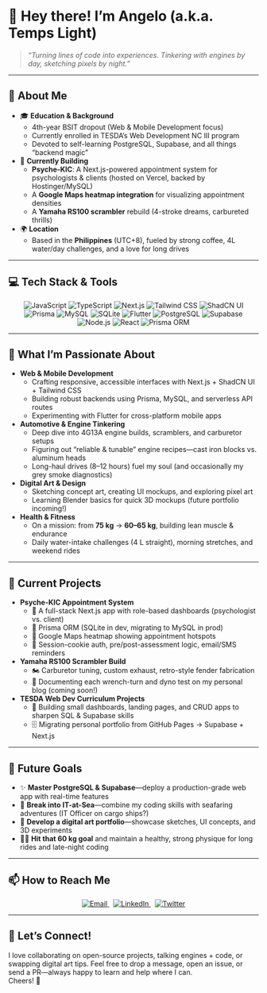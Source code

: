 <!--
**TempsLight/TempsLight** is a ✨ special ✨ repository because its README appears on your GitHub profile.
-->

# 👋 Hey there! I’m Angelo (a.k.a. Temps Light)

> _“Turning lines of code into experiences. Tinkering with engines by day, sketching pixels by night.”_

---

## 🌱 About Me

- 🎓 **Education & Background**  
  - 4th-year BSIT dropout (Web & Mobile Development focus)  
  - Currently enrolled in TESDA’s Web Development NC III program  
  - Devoted to self-learning PostgreSQL, Supabase, and all things “backend magic”  
- 🔭 **Currently Building**  
  - **Psyche-KIC**: A Next.js-powered appointment system for psychologists & clients (hosted on Vercel, backed by Hostinger/MySQL)  
  - A **Google Maps heatmap integration** for visualizing appointment densities  
  - A **Yamaha RS100 scrambler** rebuild (4-stroke dreams, carbureted thrills)  
- 🌍 **Location**  
  - Based in the **Philippines** (UTC+8), fueled by strong coffee, 4L water/day challenges, and a love for long drives  

---

## 💻 Tech Stack & Tools

<div align="center">
  <img src="https://img.shields.io/badge/JavaScript-yellow?logo=javascript&logoColor=black" alt="JavaScript" />  
  <img src="https://img.shields.io/badge/TypeScript-blue?logo=typescript&logoColor=white" alt="TypeScript" />  
  <img src="https://img.shields.io/badge/Next.js-black?logo=next.js&logoColor=white" alt="Next.js" />  
  <img src="https://img.shields.io/badge/Tailwind_CSS-teal?logo=tailwind-css&logoColor=white" alt="Tailwind CSS" />  
  <img src="https://img.shields.io/badge/ShadCN_UI-gray?logo=react&logoColor=white" alt="ShadCN UI" />  
  <img src="https://img.shields.io/badge/Prisma-blue?logo=prisma&logoColor=white" alt="Prisma" />  
  <img src="https://img.shields.io/badge/MySQL-blue?logo=mysql&logoColor=white" alt="MySQL" />  
  <img src="https://img.shields.io/badge/SQLite-dark?logo=sqlite&logoColor=white" alt="SQLite" />  
  <img src="https://img.shields.io/badge/Flutter-blue?logo=flutter&logoColor=white" alt="Flutter" />  
  <img src="https://img.shields.io/badge/PostgreSQL-blue?logo=postgresql&logoColor=white" alt="PostgreSQL" />  
  <img src="https://img.shields.io/badge/Supabase-blue?logo=supabase&logoColor=white" alt="Supabase" />  
  <img src="https://img.shields.io/badge/Node.js-green?logo=node.js&logoColor=white" alt="Node.js" />  
  <img src="https://img.shields.io/badge/React-blue?logo=react&logoColor=white" alt="React" />  
  <img src="https://img.shields.io/badge/Prisma_ORM-blue?logo=prisma&logoColor=white" alt="Prisma ORM" />  
</div>

---

## 🚀 What I’m Passionate About

- **Web & Mobile Development**  
  - Crafting responsive, accessible interfaces with Next.js + ShadCN UI + Tailwind CSS  
  - Building robust backends using Prisma, MySQL, and serverless API routes  
  - Experimenting with Flutter for cross-platform mobile apps  
- **Automotive & Engine Tinkering**  
  - Deep dive into 4G13A engine builds, scramblers, and carburetor setups  
  - Figuring out “reliable & tunable” engine recipes—cast iron blocks vs. aluminum heads  
  - Long-haul drives (8–12 hours) fuel my soul (and occasionally my grey smoke diagnostics)  
- **Digital Art & Design**  
  - Sketching concept art, creating UI mockups, and exploring pixel art  
  - Learning Blender basics for quick 3D mockups (future portfolio incoming!)  
- **Health & Fitness**  
  - On a mission: from **75 kg** → **60–65 kg**, building lean muscle & endurance  
  - Daily water-intake challenges (4 L straight), morning stretches, and weekend rides  

---

## 🔭 Current Projects

- **Psyche-KIC Appointment System**  
  - 📌 A full-stack Next.js app with role-based dashboards (psychologist vs. client)  
  - 📌 Prisma ORM (SQLite in dev, migrating to MySQL in prod)  
  - 📌 Google Maps heatmap showing appointment hotspots  
  - 📌 Session-cookie auth, pre/post-assessment logic, email/SMS reminders  
- **Yamaha RS100 Scrambler Build**  
  - 🏍️ Carburetor tuning, custom exhaust, retro-style fender fabrication  
  - 🔧 Documenting each wrench-turn and dyno test on my personal blog (coming soon!)  
- **TESDA Web Dev Curriculum Projects**  
  - 📝 Building small dashboards, landing pages, and CRUD apps to sharpen SQL & Supabase skills  
  - 🗄️ Migrating personal portfolio from GitHub Pages → Supabase + Next.js  

---

## 🎯 Future Goals

- ✨ **Master PostgreSQL & Supabase**—deploy a production-grade web app with real-time features  
- 🚢 **Break into IT-at-Sea**—combine my coding skills with seafaring adventures (IT Officer on cargo ships?)  
- 🎨 **Develop a digital art portfolio**—showcase sketches, UI concepts, and 3D experiments  
- 🏋️‍♂️ **Hit that 60 kg goal** and maintain a healthy, strong physique for long rides and late-night coding  

---

## 📫 How to Reach Me

<div align="center">
  <a href="mailto:deguzman.markangelo.b@gmail.com">
    <img src="https://img.shields.io/badge/📧–Email–D14836?logo=gmail&logoColor=white" alt="Email" />
  </a>
  &nbsp;
  <a href="https://www.linkedin.com/in/your-linkedin/">
    <img src="https://img.shields.io/badge/🔗–LinkedIn–0077B5?logo=linkedin&logoColor=white" alt="LinkedIn" />
  </a>
  &nbsp;
  <a href="https://twitter.com/your_twitter">
    <img src="https://img.shields.io/badge/🐦–Twitter–1DA1F2?logo=twitter&logoColor=white" alt="Twitter" />
  </a>
</div>

---

## 🌟 Let’s Connect!

I love collaborating on open-source projects, talking engines + code, or swapping digital art tips. Feel free to drop a message, open an issue, or send a PR—always happy to learn and help where I can.  
Cheers! 🚀  
